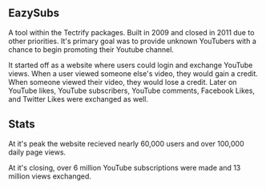 ## EazySubs

A tool within the Tectrify packages. Built in 2009 and closed in 2011 due to other priorities. It's primary goal was to provide unknown YouTubers with a chance to begin promoting their Youtube channel.

It started off as a website where users could login and exchange YouTube views. When a user viewed someone else's video, they would gain a credit. When someone viewed their video, they would lose a credit. Later on YouTube likes, YouTube subscribers, YouTube comments, Facebook Likes, and  Twitter Likes were exchanged as well.

## Stats

At it's peak the website recieved nearly 60,000 users and over 100,000 daily page views.

At it's closing, over 6 million YouTube subscriptions were made and 13 million views exchanged.



